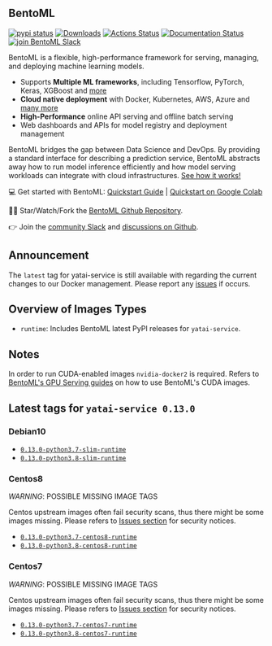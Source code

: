 ## BentoML

[![pypi status](https://img.shields.io/pypi/v/bentoml.svg?style=flat-square)](https://pypi.org/project/BentoML) [![Downloads](https://pepy.tech/badge/bentoml)](https://pepy.tech/project/bentoml) [![Actions Status](https://github.com/bentoml/bentoml/workflows/BentoML-CI/badge.svg)](https://github.com/bentoml/bentoml/actions) [![Documentation Status](https://readthedocs.org/projects/bentoml/badge/?version=latest&style=flat-square)](https://docs.bentoml.org/) [![join BentoML Slack](https://badgen.net/badge/Join/BentoML%20Slack/cyan?icon=slack&style=flat-square)](https://join.slack.com/t/bentoml/shared_invite/enQtNjcyMTY3MjE4NTgzLTU3ZDc1MWM5MzQxMWQxMzJiNTc1MTJmMzYzMTYwMjQ0OGEwNDFmZDkzYWQxNzgxYWNhNjAxZjk4MzI4OGY1Yjg)

BentoML is a flexible, high-performance framework for serving, managing, and deploying machine learning models.

-   Supports **Multiple ML frameworks**, including Tensorflow, PyTorch, Keras, XGBoost and [more](https://docs.bentoml.org/en/latest/frameworks.html#frameworks-page)
-   **Cloud native deployment** with Docker, Kubernetes, AWS, Azure and [many more](https://docs.bentoml.org/en/latest/deployment/index.html#deployments-page)
-   **High-Performance** online API serving and offline batch serving
-   Web dashboards and APIs for model registry and deployment management

BentoML bridges the gap between Data Science and DevOps. By providing a standard interface for describing a prediction service, BentoML abstracts away how to run model inference efficiently and how model serving workloads can integrate with cloud infrastructures. [See how it works!](https://github.com/bentoml/BentoML#introduction)

💻 Get started with BentoML: [Quickstart Guide](https://docs.bentoml.org/en/latest/quickstart.html#getting-started-page) | [Quickstart on Google Colab](https://colab.research.google.com/github/bentoml/BentoML/blob/master/guides/quick-start/bentoml-quick-start-guide.ipynb)

👩‍💻 Star/Watch/Fork the [BentoML Github Repository](https://github.com/bentoml/BentoML).

👉 Join the [community Slack](https://join.slack.com/t/bentoml/shared_invite/enQtNjcyMTY3MjE4NTgzLTU3ZDc1MWM5MzQxMWQxMzJiNTc1MTJmMzYzMTYwMjQ0OGEwNDFmZDkzYWQxNzgxYWNhNjAxZjk4MzI4OGY1Yjg) and [discussions on Github](https://github.com/bentoml/BentoML/discussions).

## Announcement

The `latest` tag for yatai-service is still available with regarding the current changes to our Docker management. Please report any [issues](https://github.com/bentoml/BentoML/issues) if occurs.

## Overview of Images Types

- `runtime`: Includes BentoML latest PyPI releases for `yatai-service`.

## Notes

In order to run CUDA-enabled images `nvidia-docker2` is required. Refers to [BentoML's GPU Serving guides](https://docs.bentoml.org/en/latest/guides/gpu_serving.html) on how to use BentoML's CUDA images.

## Latest tags for `yatai-service 0.13.0`

### Debian10

- [`0.13.0-python3.7-slim-runtime`](https://github.com/bentoml/BentoML/tree/master/docker/generated/yatai-service/debian10/runtime/Dockerfile)
- [`0.13.0-python3.8-slim-runtime`](https://github.com/bentoml/BentoML/tree/master/docker/generated/yatai-service/debian10/runtime/Dockerfile)

### Centos8

*WARNING*: POSSIBLE MISSING IMAGE TAGS

Centos upstream images often fail security scans, thus there might be some images missing. Please refers to [Issues section](https://github.com/bentoml/BentoML/issues) for security notices.

- [`0.13.0-python3.7-centos8-runtime`](https://github.com/bentoml/BentoML/tree/master/docker/generated/yatai-service/centos8/runtime/Dockerfile)
- [`0.13.0-python3.8-centos8-runtime`](https://github.com/bentoml/BentoML/tree/master/docker/generated/yatai-service/centos8/runtime/Dockerfile)

### Centos7

*WARNING*: POSSIBLE MISSING IMAGE TAGS

Centos upstream images often fail security scans, thus there might be some images missing. Please refers to [Issues section](https://github.com/bentoml/BentoML/issues) for security notices.

- [`0.13.0-python3.7-centos7-runtime`](https://github.com/bentoml/BentoML/tree/master/docker/generated/yatai-service/centos7/runtime/Dockerfile)
- [`0.13.0-python3.8-centos7-runtime`](https://github.com/bentoml/BentoML/tree/master/docker/generated/yatai-service/centos7/runtime/Dockerfile)
